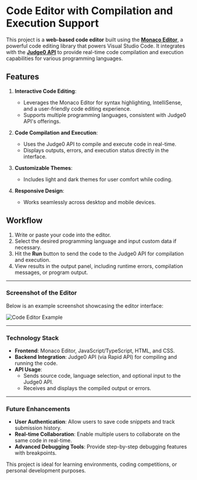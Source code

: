 # Code Editor with Compilation and Execution Support

This project is a **web-based code editor** built using the [**Monaco Editor**](https://microsoft.github.io/monaco-editor/), a powerful code editing library that powers Visual Studio Code. It integrates with the [**Judge0 API**](https://rapidapi.com/judge0-official/api/judge0-ce/) to provide real-time code compilation and execution capabilities for various programming languages.

## Features
1. **Interactive Code Editing**: 
   - Leverages the Monaco Editor for syntax highlighting, IntelliSense, and a user-friendly code editing experience.
   - Supports multiple programming languages, consistent with Judge0 API's offerings.

2. **Code Compilation and Execution**:
   - Uses the Judge0 API to compile and execute code in real-time.
   - Displays outputs, errors, and execution status directly in the interface.

3. **Customizable Themes**:
   - Includes light and dark themes for user comfort while coding.

4. **Responsive Design**:
   - Works seamlessly across desktop and mobile devices.

## Workflow
1. Write or paste your code into the editor.
2. Select the desired programming language and input custom data if necessary.
3. Hit the **Run** button to send the code to the Judge0 API for compilation and execution.
4. View results in the output panel, including runtime errors, compilation messages, or program output.

---

### Screenshot of the Editor

Below is an example screenshot showcasing the editor interface:

![Code Editor Example](![image](https://github.com/user-attachments/assets/efad8fdc-5d7a-4c2a-84b4-f156d5844f13)
)

---

### Technology Stack
- **Frontend**: Monaco Editor, JavaScript/TypeScript, HTML, and CSS.
- **Backend Integration**: Judge0 API (via Rapid API) for compiling and running the code.
- **API Usage**:
  - Sends source code, language selection, and optional input to the Judge0 API.
  - Receives and displays the compiled output or errors.

---

### Future Enhancements
- **User Authentication**: Allow users to save code snippets and track submission history.
- **Real-time Collaboration**: Enable multiple users to collaborate on the same code in real-time.
- **Advanced Debugging Tools**: Provide step-by-step debugging features with breakpoints.

This project is ideal for learning environments, coding competitions, or personal development purposes.
